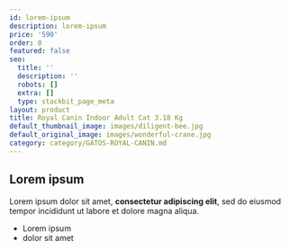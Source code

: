 ```yaml
---
id: lorem-ipsum
description: lorem-ipsum
price: '590'
order: 0
featured: false
seo:
  title: ''
  description: ''
  robots: []
  extra: []
  type: stackbit_page_meta
layout: product
title: Royal Canin Indoor Adult Cat 3.18 Kg
default_thumbnail_image: images/diligent-bee.jpg
default_original_image: images/wonderful-crane.jpg
category: category/GATOS-ROYAL-CANIN.md
---
```

## Lorem ipsum

Lorem ipsum dolor sit amet, **consectetur adipiscing elit**, sed do eiusmod tempor incididunt ut labore et dolore magna aliqua.

- Lorem ipsum
- dolor sit amet